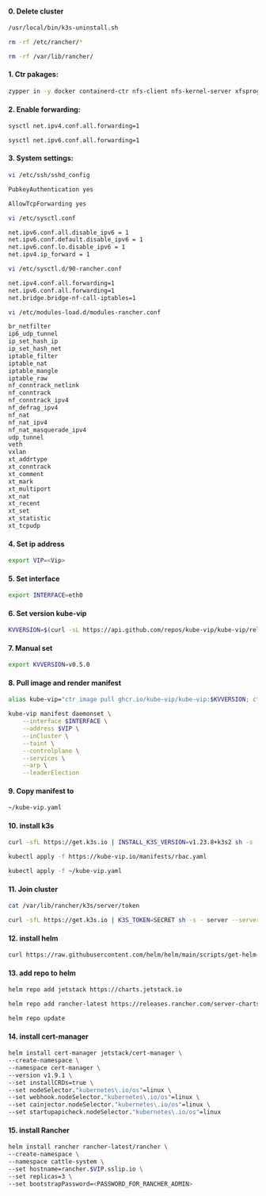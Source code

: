 #### 0. Delete cluster 

```bash
/usr/local/bin/k3s-uninstall.sh
```

```bash 
rm -rf /etc/rancher/*
```

```bash
rm -rf /var/lib/rancher/
```

#### 1. Ctr pakages:

```bash
zypper in -y docker containerd-ctr nfs-client nfs-kernel-server xfsprogs ceph-common open-iscsi cloud-init clone-master-clean-up
```
#### 2. Enable forwarding:

```bash
sysctl net.ipv4.conf.all.forwarding=1
```

```bash
sysctl net.ipv6.conf.all.forwarding=1
```

#### 3. System settings:

```bash
vi /etc/ssh/sshd_config
```

```bash
PubkeyAuthentication yes
```

```bash
AllowTcpForwarding yes
```

```bash
vi /etc/sysctl.conf
```

```bash
net.ipv6.conf.all.disable_ipv6 = 1
net.ipv6.conf.default.disable_ipv6 = 1
net.ipv6.conf.lo.disable_ipv6 = 1
net.ipv4.ip_forward = 1
```

```bash
vi /etc/sysctl.d/90-rancher.conf
```

```bash
net.ipv4.conf.all.forwarding=1
net.ipv6.conf.all.forwarding=1
net.bridge.bridge-nf-call-iptables=1
```

```bash
vi /etc/modules-load.d/modules-rancher.conf 
```

```bash
br_netfilter
ip6_udp_tunnel
ip_set_hash_ip
ip_set_hash_net
iptable_filter
iptable_nat
iptable_mangle
iptable_raw
nf_conntrack_netlink
nf_conntrack
nf_conntrack_ipv4
nf_defrag_ipv4
nf_nat
nf_nat_ipv4
nf_nat_masquerade_ipv4
udp_tunnel
veth
vxlan
xt_addrtype
xt_conntrack
xt_comment
xt_mark
xt_multiport
xt_nat
xt_recent
xt_set
xt_statistic
xt_tcpudp
```

#### 4. Set ip address

```bash
export VIP=<Vip>
```

#### 5. Set interface

```bash
export INTERFACE=eth0
```

#### 6. Set version kube-vip

```bash
KVVERSION=$(curl -sL https://api.github.com/repos/kube-vip/kube-vip/releases | jq -r ".[0].name")
```
#### 7. Manual set

```bash
export KVVERSION=v0.5.0
```

#### 8. Pull image and render manifest 

```bash
alias kube-vip="ctr image pull ghcr.io/kube-vip/kube-vip:$KVVERSION; ctr run --rm --net-host ghcr.io/kube-vip/kube-vip:$KVVERSION vip /kube-vip"
```

```bash
kube-vip manifest daemonset \
    --interface $INTERFACE \
    --address $VIP \
    --inCluster \
    --taint \
    --controlplane \
    --services \
    --arp \
    --leaderElection
```

#### 9. Copy manifest to

```bash
~/kube-vip.yaml
```

#### 10. install k3s 

```bash
curl -sfL https://get.k3s.io | INSTALL_K3S_VERSION=v1.23.8+k3s2 sh -s - server --cluster-init --tls-san $VIP
```

```bash
kubectl apply -f https://kube-vip.io/manifests/rbac.yaml
```

```bash
kubectl apply -f ~/kube-vip.yaml
```

#### 11. Join cluster

```bash
cat /var/lib/rancher/k3s/server/token
```

```bash
curl -sfL https://get.k3s.io | K3S_TOKEN=SECRET sh -s - server --server https://#VIP:6443
```
#### 12. install helm

```bash
curl https://raw.githubusercontent.com/helm/helm/main/scripts/get-helm-3 | bash
```

#### 13. add repo to helm

```bash
helm repo add jetstack https://charts.jetstack.io
```

```bash
helm repo add rancher-latest https://releases.rancher.com/server-charts/latest
```

```bash
helm repo update
```
#### 14. install cert-manager

```bash
helm install cert-manager jetstack/cert-manager \
--create-namespace \
--namespace cert-manager \
--version v1.9.1 \
--set installCRDs=true \
--set nodeSelector."kubernetes\.io/os"=linux \
--set webhook.nodeSelector."kubernetes\.io/os"=linux \
--set cainjector.nodeSelector."kubernetes\.io/os"=linux \
--set startupapicheck.nodeSelector."kubernetes\.io/os"=linux
```  
  
#### 15. install Rancher

```bash
helm install rancher rancher-latest/rancher \
--create-namespace \
--namespace cattle-system \
--set hostname=rancher.$VIP.sslip.io \
--set replicas=3 \
--set bootstrapPassword=<PASSWORD_FOR_RANCHER_ADMIN>
```
